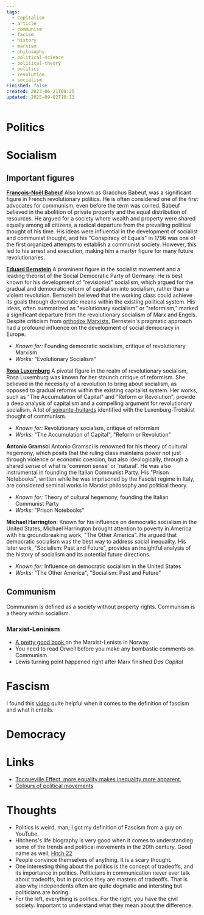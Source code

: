 ```yaml
---
tags:
  - Capitalism
  - article
  - communism
  - facism
  - history
  - marxism
  - philosophy
  - political-science
  - political-theory
  - politics
  - revolution
  - socialism
Finished: false
created: 2023-06-21T09:25
updated: 2025-09-02T10:13
---
```


# Politics


# 


# Socialism 



## Important figures
**[François-Noël Babeuf](https://en.wikipedia.org/wiki/Fran%C3%A7ois-No%C3%ABl_Babeuf)**
Also known as Gracchus Babeuf, was a significant figure in French revolutionary politics. He is often considered one of the first advocates for communism, even before the term was coined. Babeuf believed in the abolition of private property and the equal distribution of resources. He argued for a society where wealth and property were shared equally among all citizens, a radical departure from the prevailing political thought of his time. His ideas were influential in the development of socialist and communist thought, and his "Conspiracy of Equals" in 1796 was one of the first organized attempts to establish a communist society. However, this led to his arrest and execution, making him a martyr figure for many future revolutionaries.

**[Eduard Bernstein](https://en.wikipedia.org/wiki/Eduard_Bernstein)** 
A prominent figure in the socialist movement and a leading theorist of the Social Democratic Party of Germany. He is best known for his development of "revisionist" socialism, which argued for the gradual and democratic reform of capitalism into socialism, rather than a violent revolution. Bernstein believed that the working class could achieve its goals through democratic means within the existing political system. His ideas, often summarized as "evolutionary socialism" or "reformism," marked a significant departure from the revolutionary socialism of Marx and Engels. Despite criticism from [orthodox Marxists](https://www.marxists.org/archive/lukacs/works/history/orthodox.htm), Bernstein's pragmatic approach had a profound influence on the development of social democracy in Europe.
- *Known for:* Founding democratic socialism, critique of revolutionary Marxism
- *Works:* "Evolutionary Socialism"

**[Rosa Luxemburg](https://en.wikipedia.org/wiki/Rosa_Luxemburg)**
A pivotal figure in the realm of revolutionary socialism, Rosa Luxemburg was known for her staunch critique of reformism. She believed in the necessity of a revolution to bring about socialism, as opposed to gradual reforms within the existing capitalist system. Her works, such as "The Accumulation of Capital" and "Reform or Revolution", provide a deep analysis of capitalism and a compelling argument for revolutionary socialism. A lot of[ soixante-huitards](https://en.wiktionary.org/wiki/soixante-huitard) identified with the Luxenburg-Trotskist thought of communism. 

- *Known for:* Revolutionary socialism, critique of reformism
- *Works:* "The Accumulation of Capital", "Reform or Revolution"

**Antonio Gramsci**
Antonio Gramsci is renowned for his theory of cultural hegemony, which posits that the ruling class maintains power not just through violence or economic coercion, but also ideologically, through a shared sense of what is 'common sense' or 'natural'. He was also instrumental in founding the Italian Communist Party. His "Prison Notebooks", written while he was imprisoned by the Fascist regime in Italy, are considered seminal works in Marxist philosophy and political theory.
- *Known for:* Theory of cultural hegemony, founding the Italian Communist Party
- *Works:* "Prison Notebooks"
  
**Michael Harrington**:
Known for his influence on democratic socialism in the United States, Michael Harrington brought attention to poverty in America with his groundbreaking work, "The Other America". He argued that democratic socialism was the best way to address social inequality. His later work, "Socialism: Past and Future", provides an insightful analysis of the history of socialism and its potential future directions.
- *Known for:* Influence on democratic socialism in the United States
- *Works:* "The Other America", "Socialism: Past and Future"

## Communism 

Communism is defined as a society without property rights. Communism is a theory within socialism. 

### Marxist-Leninism
- [A pretty good book ](https://no.wikipedia.org/wiki/Gymnasl%C3%A6rer_Pedersens_beretning)on the Marxist-Lenists in Norway. 
- You need to read Orwell before you make any bombastic comments on Communism. 
- Lewis turning point happened right after Marx finished *Das Capital*



# Fascism 

I found this [video](https://www.youtube.com/watch?v=1T_98uT1IZs&ab_channel=RyanChapman) quite helpful when it comes to the definition of fascism and what it entails. 

# Democracy



# Links
- [Tocqueville Effect, more equality makes inequality more apparent.](https://en.wikipedia.org/wiki/Tocqueville_effect)
- [Colours of political movements](https://en.wikipedia.org/wiki/Political_colour#Blue)

# Thoughts 
- Politics is weird, man; I got my definition of Fascism from a guy on YouTube. 
- Hitchens's life biography is very good when it comes to understanding some of the trends and political movements in the 20th century. Good name as well, [Hitch 22](../Books/Book%20Reviews/Fiction/Memoirs/Hitch%2022.md)
- People convince themselves of anything. It is a scary thought. 
- One interesting thing about the politics is the concept of tradeoffs, and its importance in politics. Politicians in communication never ever talk about tradeoffs, but in practice they are masters of tradeoffs. That is also why independents often are quite dogmatic and intersting but politicians are boring. 
- For the left, everything is politics. For the right, you have the civil society. Important to understand what they mean about the difference.

